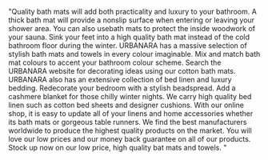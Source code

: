 "Quality bath mats will add both practicality and luxury to your bathroom. A thick bath mat will provide a nonslip surface when entering or leaving your shower area. You can also usebath mats to protect the inside woodwork of your sauna. Sink your feet into a high quality bath mat instead of the cold bathroom floor during the winter. URBANARA has a massive selection of stylish bath mats and towels in every colour imaginable. Mix and match bath mat colours to accent your bathroom colour scheme. Search the URBANARA website for decorating ideas using our cotton bath mats. URBANARA also has an extensive collection of bed linen and luxury bedding. Redecorate your bedroom with a stylish beadspread. Add a cashmere blanket for those chilly winter nights. We carry high quality bed linen such as cotton bed sheets and designer cushions. With our online shop, it is easy to update all of your linens and home accessories whether its bath mats or gorgeous table runners. We find the best manufacturers worldwide to produce the highest quality products on the market. You will love our low prices and our money back guarantee on all of our products. Stock up now on our low price, high quality bat mats and towels. "
